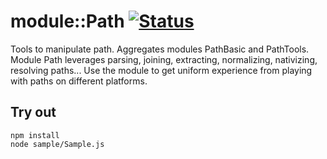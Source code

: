 
# module::Path [![Status](https://github.com/Wandalen/wPath/workflows/Test/badge.svg)](https://github.com/Wandalen/wPath}/actions?query=workflow%3ATest)

Tools to manipulate path. Aggregates modules PathBasic and PathTools. Module Path leverages parsing, joining, extracting, normalizing, nativizing, resolving paths... Use the module to get uniform experience from playing with paths on different platforms.

## Try out
```
npm install
node sample/Sample.js
```

